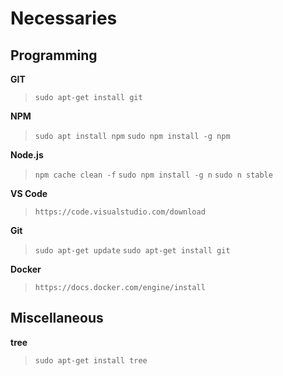 # Necessaries

## Programming


**GIT**
> `sudo apt-get install git`

**NPM**

> `sudo apt install npm`
> `sudo npm install -g npm`

**Node.js**

<!-- > `sudo apt install nodejs` -->
> `npm cache clean -f`
> `sudo npm install -g n`
> `sudo n stable`

**VS Code**

> `https://code.visualstudio.com/download`

**Git**

> `sudo apt-get update`
> `sudo apt-get install git`

**Docker**

> `https://docs.docker.com/engine/install`


## Miscellaneous

**tree**

> `sudo apt-get install tree`

